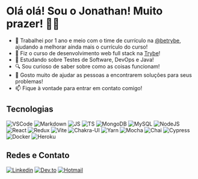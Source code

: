 # Olá olá! Sou o Jonathan! Muito prazer! 👋😁

- 💼 Trabalhei por 1 ano e meio com o time de currículo na [@betrybe](https://github.com/betrybe), ajudando a melhorar ainda mais o currículo do curso!
- 🌱 Fiz o curso de desenvolvimento web full stack na [Trybe](https://www.betrybe.com)!
- 📝 Estudando sobre Testes de Software, DevOps e Java!
- 🔍 Sou curioso de saber sobre como as coisas funcionam!
- 🙌 Gosto muito de ajudar as pessoas a encontrarem soluções para seus problemas!
- 📫 Fique à vontade para entrar em contato comigo!

## Tecnologias
![VSCode](https://img.shields.io/badge/VSCode-0078D4?style=for-the-badge&logo=visual%20studio%20code&logoColor=white)
![Markdown](https://img.shields.io/badge/Markdown-000000?style=for-the-badge&logo=markdown&logoColor=white)
![JS](https://img.shields.io/badge/JavaScript-323330?style=for-the-badge&logo=javascript&logoColor=F7DF1E)
![TS](https://img.shields.io/badge/TypeScript-007ACC?style=for-the-badge&logo=typescript&logoColor=white)
![MongoDB](https://img.shields.io/badge/MongoDB-4EA94B?style=for-the-badge&logo=mongodb&logoColor=white)
![MySQL](https://img.shields.io/badge/MySQL-005C84?style=for-the-badge&logo=mysql&logoColor=white)
![NodeJS](https://img.shields.io/badge/Node.js-339933?style=for-the-badge&logo=nodedotjs&logoColor=white)
![React](https://img.shields.io/badge/React-20232A?style=for-the-badge&logo=react&logoColor=61DAFB)
![Redux](https://img.shields.io/badge/Redux-593D88?style=for-the-badge&logo=redux&logoColor=white)
![Vite](https://img.shields.io/badge/Vite-B73BFE?style=for-the-badge&logo=vite&logoColor=FFD62E)
![Chakra-UI](https://img.shields.io/badge/Chakra--UI-319795?style=for-the-badge&logo=chakra-ui&logoColor=white)
![Yarn](https://img.shields.io/badge/Yarn-2C8EBB?style=for-the-badge&logo=yarn&logoColor=white)
![Mocha](https://img.shields.io/badge/Mocha-8D6748?style=for-the-badge&logo=Mocha&logoColor=white)
![Chai](https://img.shields.io/badge/chai-A30701?style=for-the-badge&logo=chai&logoColor=white)
![Cypress](https://img.shields.io/badge/Cypress-17202C?style=for-the-badge&logo=cypress&logoColor=white)
![Docker](https://img.shields.io/badge/Docker-2CA5E0?style=for-the-badge&logo=docker&logoColor=white)
![Heroku](https://img.shields.io/badge/Heroku-430098?style=for-the-badge&logo=heroku&logoColor=white)

<!-- ![Go](https://img.shields.io/badge/Go-00ADD8?style=for-the-badge&logo=go&logoColor=white) -->
<!-- 
<picture>
  <source media="(prefers-color-scheme: dark)" srcset="https://github-readme-stats.vercel.app/api?username=jonathan-f-silva&theme=tokyonight">
  <source media="(prefers-color-scheme: light)" srcset="https://github-readme-stats.vercel.app/api?username=jonathan-f-silva">
  <img height="180em" alt="Shows the Jonathan's GH Stats" src="https://github-readme-stats.vercel.app/api?username=jonathan-f-silva">
</picture>

<picture>
  <source media="(prefers-color-scheme: dark)" srcset="https://github-readme-stats.vercel.app/api/top-langs/?username=jonathan-f-silva&layout=compact&theme=tokyonight">
  <source media="(prefers-color-scheme: light)" srcset="https://github-readme-stats.vercel.app/api/top-langs/?username=jonathan-f-silva&layout=compact">
  <img height="180em" alt="Shows the Jonathan's GH Stats" src="https://github-readme-stats.vercel.app/api/top-langs/?username=jonathan-f-silva&layout=compact&langs_count=7">
</picture>
-->

## Redes e Contato
[![Linkedin](https://img.shields.io/badge/LinkedIn-0077B5?style=for-the-badge&logo=linkedin&logoColor=white)](https://www.linkedin.com/in/jonathan-f-silva/)
[![Dev.to](https://img.shields.io/badge/dev.to-0A0A0A?style=for-the-badge&logo=devdotto&logoColor=white)](https://dev.to/jonathanfsilva)
[![Hotmail](https://img.shields.io/badge/Hotmail-0078D4?style=for-the-badge&logo=microsoftoutlook&logoColor=white)](mailto:j0n4t@hotmail.com)
